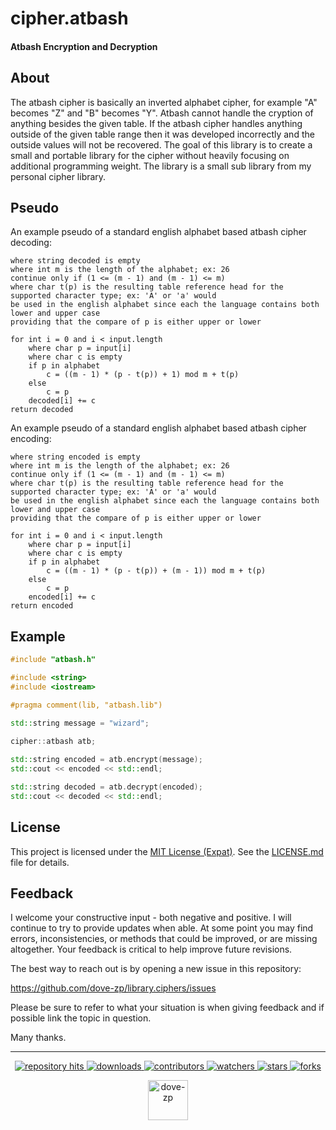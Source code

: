 # cipher.atbash

#### Atbash Encryption and Decryption

## About

The atbash cipher is basically an inverted alphabet cipher, for example "A" becomes "Z" and "B" becomes "Y". Atbash cannot handle the cryption of anything besides the given table. If the atbash cipher handles anything outside of the given table range then it was developed incorrectly and the outside values will not be recovered. The goal of this library is to create a small and portable library for the cipher without heavily focusing on additional programming weight. The library is a small sub library from my personal cipher library.

## Pseudo

An example pseudo of a standard english alphabet based atbash cipher decoding:
```
where string decoded is empty
where int m is the length of the alphabet; ex: 26
continue only if (1 <= (m - 1) and (m - 1) <= m)
where char t(p) is the resulting table reference head for the supported character type; ex: 'A' or 'a' would 
be used in the english alphabet since each the language contains both lower and upper case
providing that the compare of p is either upper or lower 

for int i = 0 and i < input.length 
    where char p = input[i]
    where char c is empty
    if p in alphabet
        c = ((m - 1) * (p - t(p)) + 1) mod m + t(p)
    else
        c = p
    decoded[i] += c  
return decoded
```
An example pseudo of a standard english alphabet based atbash cipher encoding:
```
where string encoded is empty
where int m is the length of the alphabet; ex: 26
continue only if (1 <= (m - 1) and (m - 1) <= m)
where char t(p) is the resulting table reference head for the supported character type; ex: 'A' or 'a' would 
be used in the english alphabet since each the language contains both lower and upper case
providing that the compare of p is either upper or lower 

for int i = 0 and i < input.length 
    where char p = input[i]
    where char c is empty
    if p in alphabet
        c = ((m - 1) * (p - t(p)) + (m - 1)) mod m + t(p) 
    else
        c = p
    encoded[i] += c  
return encoded
```

## Example

```cpp
#include "atbash.h"

#include <string>
#include <iostream>

#pragma comment(lib, "atbash.lib")

std::string message = "wizard";
 
cipher::atbash atb;

std::string encoded = atb.encrypt(message);
std::cout << encoded << std::endl;

std::string decoded = atb.decrypt(encoded);
std::cout << decoded << std::endl;
```

## License

This project is licensed under the [MIT License (Expat)](https://tldrlegal.com/license/mit-license). See the [LICENSE.md](./LICENSE.md) file for details.

<!--  -->

## Feedback

I welcome your constructive input - both negative and positive. I will continue to try to provide updates when able. At some point you may find errors, inconsistencies, or methods that could be improved, or are missing altogether. Your feedback is critical to help improve future revisions.

The best way to reach out is by opening a new issue in this repository:

https://github.com/dove-zp/library.ciphers/issues

Please be sure to refer to what your situation is when giving feedback and if possible link the topic in question.

Many thanks.

<hr/>

<p align="center">
  <p align="center">
    <a href="https://hits.seeyoufarm.com/api/count/graph/dailyhits.svg?url=https://github.com/dove-zp/library.ciphers">
      <img src="https://hits.seeyoufarm.com/api/count/incr/badge.svg?url=https%3A%2F%2Fgithub.com%2Fdove-zp%2Flibrary.ciphers&count_bg=%2379C83D&title_bg=%23555555&icon=&icon_color=%23E7E7E7&title=hits&edge_flat=true" alt="repository hits">
    </a>
    <a href="https://github.com/dove-zp/library.ciphers/releases">
      <img src="https://img.shields.io/github/downloads/dove-zp/library.ciphers/total?style=flat-square" alt="downloads"/>
    </a>
    <a href="https://github.com/dove-zp/library.ciphers/graphs/contributors">
      <img src="https://img.shields.io/github/contributors/dove-zp/library.ciphers?style=flat-square" alt="contributors"/>
    </a>
    <a href="https://github.com/dove-zp/library.ciphers/watchers">
      <img src="https://img.shields.io/github/watchers/dove-zp/library.ciphers?style=flat-square" alt="watchers"/>
    </a>
    <a href="https://github.com/dove-zp/library.ciphers/stargazers">
      <img src="https://img.shields.io/github/stars/dove-zp/library.ciphers?style=flat-square" alt="stars"/>
    </a>
    <a href="https://github.com/dove-zp/library.ciphers/network/members">
      <img src="https://img.shields.io/github/forks/dove-zp/library.ciphers?style=flat-square" alt="forks"/>
    </a>
  </p>
</p>

<p align="center">
  <a href="https://github.com/dove-zp">
    <img width="64" heigth="64" src="https://avatars.githubusercontent.com/u/89095890" alt="dove-zp"/>
  </a>  
</p>